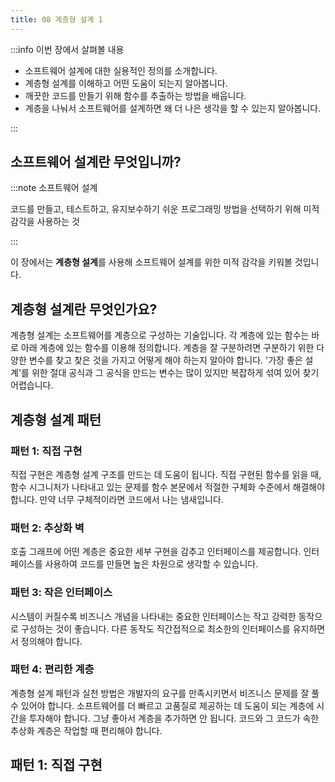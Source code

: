 ```yaml
---
title: 08 계층형 설계 1
---
```


:::info 이번 장에서 살펴볼 내용

- 소프트웨어 설계에 대한 실용적인 정의를 소개합니다.
- 계층형 설계를 이해하고 어떤 도움이 되는지 알아봅니다.
- 깨끗한 코드를 만들기 위해 함수를 추출하는 방법을 배웁니다.
- 계층을 나눠서 소프트웨어를 설계하면 왜 더 나은 생각을 할 수 있는지 알아봅니다.

:::

## 소프트웨어 설계란 무엇입니까?

:::note 소프트웨어 설계

코드를 만들고, 테스트하고, 유지보수하기 쉬운 프로그래밍 방법을 선택하기 위해 미적 감각을 사용하는 것

:::

이 장에서는 **계층형 설계**를 사용해 소프트웨어 설계를 위한 미적 감각을 키워볼 것입니다.

## 계층형 설계란 무엇인가요?

계층형 설계는 소프트웨어를 계층으로 구성하는 기술입니다. 각 계층에 있는 함수는 바로 아래 계층에 있는 함수를 이용해 정의합니다. 계층을 잘 구분하려면 구분하기 위한 다양한 변수를 찾고 찾은 것을 가지고 어떻게 해야 하는지 알아야 합니다. '가장 좋은 설계'를 위한 절대 공식과 그 공식을 만드는 변수는 많이 있지만 복잡하게 섞여 있어 찾기 어렵습니다.

## 계층형 설계 패턴

### 패턴 1: 직접 구현

직접 구현은 계층형 설계 구조를 만드는 데 도움이 됩니다. 직접 구현된 함수를 읽을 때, 함수 시그니처가 나타내고 있는 문제를 함수 본문에서 적절한 구체화 수준에서 해결해야 합니다. 만약 너무 구체적이라면 코드에서 나는 냄새입니다.

### 패턴 2: 추상화 벽

호출 그래프에 어떤 계층은 중요한 세부 구현을 감추고 인터페이스를 제공합니다. 인터페이스를 사용하여 코드를 만들면 높은 차원으로 생각할 수 있습니다.

### 패턴 3: 작은 인터페이스

시스템이 커질수록 비즈니스 개념을 나타내는 중요한 인터페이스는 작고 강력한 동작으로 구성하는 것이 좋습니다. 다른 동작도 직간접적으로 최소한의 인터페이스를 유지하면서 정의해야 합니다.

### 패턴 4: 편리한 계층

계층형 설계 패턴과 실천 방법은 개발자의 요구를 만족시키면서 비즈니스 문제를 잘 풀 수 있어야 합니다. 소프트웨어를 더 빠르고 고품질로 제공하는 데 도움이 되는 계층에 시간을 투자해야 합니다. 그냥 좋아서 계층을 추가하면 안 됩니다. 코드와 그 코드가 속한 추상화 계층은 작업할 때 편리해야 합니다.

## 패턴 1: 직접 구현


